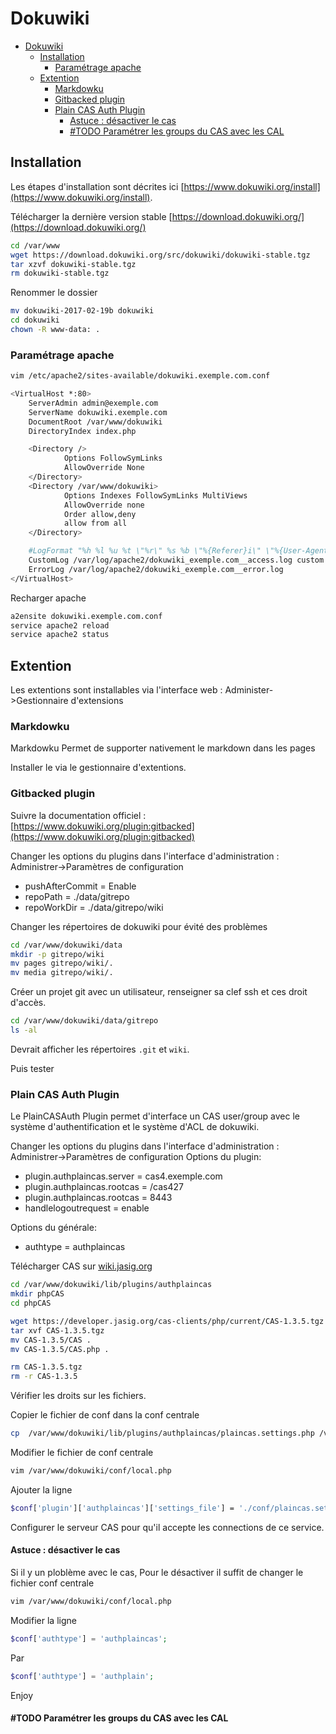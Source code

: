 # Dokuwiki
<!-- TOC -->

- [Dokuwiki](#dokuwiki)
    - [Installation](#installation)
        - [Paramétrage apache](#paramétrage-apache)
    - [Extention](#extention)
        - [Markdowku](#markdowku)
        - [Gitbacked plugin](#gitbacked-plugin)
        - [Plain CAS Auth Plugin](#plain-cas-auth-plugin)
            - [Astuce : désactiver le cas](#astuce--désactiver-le-cas)
            - [#TODO Paramétrer les groups du CAS avec les CAL](#todo-paramétrer-les-groups-du-cas-avec-les-cal)

<!-- /TOC -->
## Installation

Les étapes d'installation sont décrites ici [https://www.dokuwiki.org/install](https://www.dokuwiki.org/install).


Télécharger la dernière version stable
[https://download.dokuwiki.org/](https://download.dokuwiki.org/)

```bash
cd /var/www
wget https://download.dokuwiki.org/src/dokuwiki/dokuwiki-stable.tgz
tar xzvf dokuwiki-stable.tgz
rm dokuwiki-stable.tgz
```

Renommer le dossier

```bash
mv dokuwiki-2017-02-19b dokuwiki
cd dokuwiki
chown -R www-data: .
```


### Paramétrage apache

```bash
vim /etc/apache2/sites-available/dokuwiki.exemple.com.conf
```

```bash
<VirtualHost *:80>
    ServerAdmin admin@exemple.com
    ServerName dokuwiki.exemple.com
    DocumentRoot /var/www/dokuwiki
    DirectoryIndex index.php

    <Directory />
            Options FollowSymLinks
            AllowOverride None
    </Directory>
    <Directory /var/www/dokuwiki>
            Options Indexes FollowSymLinks MultiViews
            AllowOverride none
            Order allow,deny
            allow from all
    </Directory>

    #LogFormat "%h %l %u %t \"%r\" %s %b \"%{Referer}i\" \"%{User-Agent}i\"" custom
    CustomLog /var/log/apache2/dokuwiki_exemple.com__access.log custom
    ErrorLog /var/log/apache2/dokuwiki_exemple.com__error.log
</VirtualHost>
```

Recharger apache
```bash
a2ensite dokuwiki.exemple.com.conf
service apache2 reload
service apache2 status
```



## Extention

Les extentions sont installables via l'interface web : Administer->Gestionnaire d'extensions

### Markdowku

Markdowku Permet de supporter nativement le markdown dans les pages

Installer le via le gestionnaire d'extentions.



### Gitbacked plugin

Suivre la documentation officiel : [https://www.dokuwiki.org/plugin:gitbacked](https://www.dokuwiki.org/plugin:gitbacked)


Changer les options du plugins dans l'interface d'administration : Administrer->Paramètres de configuration
- pushAfterCommit = Enable
- repoPath = ./data/gitrepo
- repoWorkDir = ./data/gitrepo/wiki


Changer les répertoires de dokuwiki pour évité des problèmes

```bash
cd /var/www/dokuwiki/data
mkdir -p gitrepo/wiki
mv pages gitrepo/wiki/.
mv media gitrepo/wiki/.
```

Créer un projet git avec un utilisateur, renseigner sa clef ssh et ces droit d'accès.
```bash
cd /var/www/dokuwiki/data/gitrepo
ls -al
```
Devrait afficher les répertoires ```.git``` et  ```wiki```.

Puis tester

### Plain CAS Auth Plugin

Le PlainCASAuth Plugin permet d'interface un CAS user/group avec le système d'authentification et le système d'ACL de dokuwiki.


Changer les options du plugins dans l'interface d'administration : Administrer->Paramètres de configuration
Options du plugin:
- plugin.authplaincas.server = cas4.exemple.com
- plugin.authplaincas.rootcas = /cas427
- plugin.authplaincas.rootcas = 8443
- handlelogoutrequest = enable

Options du générale:
- authtype = authplaincas

Télécharger CAS sur  [wiki.jasig.org](https://wiki.jasig.org/display/CASC/phpCAS)
```bash
cd /var/www/dokuwiki/lib/plugins/authplaincas
mkdir phpCAS
cd phpCAS

wget https://developer.jasig.org/cas-clients/php/current/CAS-1.3.5.tgz
tar xvf CAS-1.3.5.tgz
mv CAS-1.3.5/CAS .
mv CAS-1.3.5/CAS.php .

rm CAS-1.3.5.tgz
rm -r CAS-1.3.5
```


Vérifier les droits sur les fichiers.


Copier le fichier de conf dans la conf centrale
```bash
cp  /var/www/dokuwiki/lib/plugins/authplaincas/plaincas.settings.php /var/www/dokuwiki/conf/plaincas.settings.php
```


Modifier le fichier de conf centrale
```bash
vim /var/www/dokuwiki/conf/local.php
```

Ajouter la ligne
```bash
$conf['plugin']['authplaincas']['settings_file'] = './conf/plaincas.settings.php';
```

Configurer le serveur CAS pour qu'il accepte les connections de ce service.


#### Astuce : désactiver le cas

Si il y un ploblème avec le cas, Pour le désactiver il suffit de changer le fichier conf centrale
```bash
vim /var/www/dokuwiki/conf/local.php
```

Modifier la ligne
```php
$conf['authtype'] = 'authplaincas';
```
Par
```php
$conf['authtype'] = 'authplain';
```


Enjoy


#### #TODO Paramétrer les groups du CAS avec les CAL
